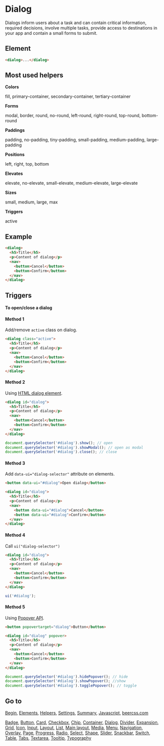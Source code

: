 # Dialog

Dialogs inform users about a task and can contain critical information, required decisions, involve multiple tasks, provide access to destinations in your app and contain a small forms to submit.

## Element

```html
<dialog>...</dialog>
```

## Most used helpers

**Colors**

fill, primary-container, secondary-container, tertiary-container

**Forms**

modal, border, round, no-round, left-round, right-round, top-round, bottom-round

**Paddings**

padding, no-padding, tiny-padding, small-padding, medium-padding, large-padding

**Positions**

left, right, top, bottom

**Elevates**

elevate, no-elevate, small-elevate, medium-elevate, large-elevate

**Sizes**

small, medium, large, max

**Triggers**

active

## Example

```html
<dialog>
  <h5>Title</h5>
  <p>Content of dialog</p>
  <nav>
    <button>Cancel</button>
    <button>Confirm</button>
  </nav>
</dialog>
```

## Triggers 

#### To open/close a dialog

#### Method 1

Add/remove `active` class on dialog.

```html
<dialog class="active">
  <h5>Title</h5>
  <p>Content of dialog</p>
  <nav>
    <button>Cancel</button>
    <button>Confirm</button>
  </nav>
</dialog>
```

#### Method 2

Using [HTML dialog element](https://developer.mozilla.org/en-US/docs/Web/HTML/Element/dialog).

```html
<dialog id="dialog">
  <h5>Title</h5>
  <p>Content of dialog</p>
  <nav>
    <button>Cancel</button>
    <button>Confirm</button>
  </nav>
</dialog>
```

```js
document.querySelector('#dialog').show(); // open
document.querySelector('#dialog').showModal(); // open as modal
document.querySelector('#dialog').close(); // close
```

#### Method 3

Add `data-ui="dialog-selector"` attribute on elements.

```html
<button data-ui="#dialog">Open dialog</button>

<dialog id="dialog">
  <h5>Title</h5>
  <p>Content of dialog</p>
  <nav>
    <button data-ui="#dialog">Cancel</button>
    <button data-ui="#dialog">Confirm</button>
  </nav>
</dialog>
```

#### Method 4

Call `ui("dialog-selector")`

```html
<dialog id="dialog">
  <h5>Title</h5>
  <p>Content of dialog</p>
  <nav>
    <button>Cancel</button>
    <button>Confirm</button>
  </nav>
</dialog>
```

```js
ui('#dialog');
```

#### Method 5

Using [Popover API](https://developer.mozilla.org/en-US/docs/Web/API/Popover_API).

```html
<button popovertarget="dialog">Button</button>

<dialog id="dialog" popover>
  <h5>Title</h5>
  <p>Content of dialog</p>
  <nav>
    <button>Cancel</button>
    <button>Confirm</button>
  </nav>
</dialog>
```

```js
document.querySelector('#dialog').hidePopover(); // hide
document.querySelector('#dialog').showPopover(); //show
document.querySelector('#dialog').togglePopover(); // toggle
```

## Go to

[Begin](INDEX.md), [Elements](ELEMENTS.md), [Helpers](HELPERS.md), [Settings](SETTINGS.md), [Summary](SUMMARY.md), [Javascript](JAVASCRIPT.md), [beercss.com](https://www.beercss.com)

[Badge](BADGE.md), [Button](BUTTON.md), [Card](CARD.md), [Checkbox](CHECKBOX.md), [Chip](CHIP.md), [Container](CONTAINER.md), [Dialog](DIALOG.md), [Divider](DIVIDER.md), [Expansion](EXPANSION.md), [Grid](GRID.md), [Icon](ICON.md), [Input](INPUT.md), [Layout](LAYOUT.md), [List](LIST.md), [Main layout](MAIN_LAYOUT.md), [Media](MEDIA.md), [Menu](MENU.md), [Navigation](NAVIGATION.md), [Overlay](OVERLAY.md), [Page](PAGE.md), [Progress](PROGRESS.md), [Radio](RADIO.md), [Select](SELECT.md), [Shape](SHAPE.md), [Slider](SLIDER.md), [Snackbar](SNACKBAR.md), [Switch](SWITCH.md), [Table](TABLE.md), [Tabs](TABS.md), [Textarea](TEXTAREA.md), [Tooltip](TOOLTIP.md), [Typography](TYPOGRAPHY.md)
